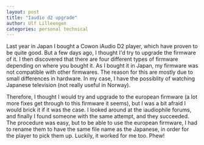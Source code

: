 ```yaml
---
layout: post
title: "Iaudio d2 upgrade"
author: Ulf Lilleengen
categories: personal technical
---
```

Last year in Japan I bought a Cowon iAudio D2 player, which have proven to be
quite good. But a few days ago, I thought I'd try to upgrade the firmware of it.
I then discovered that there are four different types of firmware depending on
where you bought it. As I bought it in Japan, my firmware was not compatible
with other firmwares. The reason for this are mostly due to small differences in
hardware. In my case, I have the possiblity of watching Japanese television (not
really useful in Norway).

Therefore, I thought I would try and upgrade to the european firmware (a lot
more fixes get through to this firmware it seems), but I was a bit afraid I
would brick it if it was the case. I looked around at the iaudiophile forums,
and finally I found someone with the same attempt, and they succeeded.  The
procedure was easy, but to be able to use the european firmware, I had to rename
them to have the same file name as the Japanese, in order for the player to pick
them up.  Luckily, it worked for me too. Phew!
